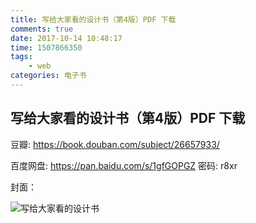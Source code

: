 ```yaml
---
title: 写给大家看的设计书（第4版）PDF 下载
comments: true
date: 2017-10-14 10:48:17
time: 1507866350
tags:
	- web
categories: 电子书
---
```


## 写给大家看的设计书（第4版）PDF 下载

豆瓣: https://book.douban.com/subject/26657933/

百度网盘: https://pan.baidu.com/s/1gfGOPGZ 密码: r8xr


封面：

![写给大家看的设计书](https://img1.doubanio.com/lpic/s28333268.jpg)

